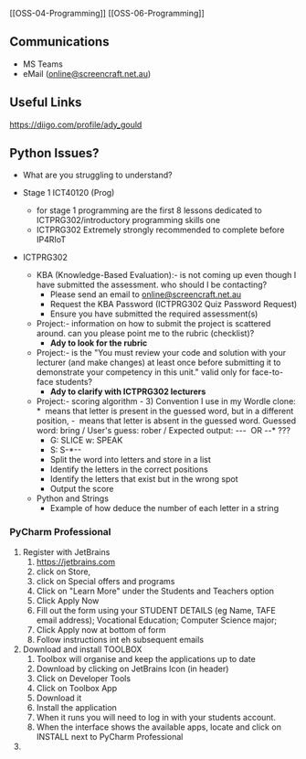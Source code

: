 [[OSS-04-Programming]] [[OSS-06-Programming]]
## Communications

- MS Teams
- eMail (online@screencraft.net.au)


## Useful Links
https://diigo.com/profile/ady_gould


## Python Issues?
- What are you struggling to understand?

- Stage 1 ICT40120 (Prog)
	- for stage 1 programming are the first 8 lessons dedicated to ICTPRG302/introductory programming skills one
	- ICTPRG302 Extremely strongly recommended to complete before IP4RIoT
    
- ICTPRG302
	- KBA (Knowledge-Based Evaluation):- is not coming up even though I have submitted the assessment. who should I be contacting?
		- Please send an email to online@screencraft.net.au
		- Request the KBA Password (ICTPRG302 Quiz Password Request)
		- Ensure you have submitted the required assessment(s)
	- Project:-  information on how to submit the project is scattered around. can you please point me to the rubric (checklist)?
		- **Ady to look for the rubric**
	- Project:- is the "You must review your code and solution with your lecturer (and make changes) at least once before submitting it to demonstrate your competency in this unit." valid only for face-to-face students?
		- **Ady to clarify with ICTPRG302 lecturers**
	- Project:- scoring algorithm - 3) Convention I use in my Wordle clone: *  means that letter is present in the guessed word, but in a different position, -  means that letter is absent in the guessed word. Guessed word: bring / User's guess: rober / Expected output: *-*--  OR *-*-* ???
		- G: SLICE w: SPEAK
		- S: S-*--
		- Split the word into letters and store in a list
		- Identify the letters in the correct positions
		- Identify the letters that exist but in the wrong spot
		- Output the score
	- Python and Strings
		- Example of how deduce the number of each letter in a string

### PyCharm Professional
1) Register with JetBrains
	1) https://jetbrains.com
	2) click on Store, 
	3) click on Special offers and programs
	4) Click on "Learn More" under the Students and Teachers option
	5) Click Apply Now
	6) Fill out the form using your STUDENT DETAILS (eg Name, TAFE email address); Vocational Education; Computer Science major; 
	7) Click Apply now at bottom of form
	8) Follow instructions int eh subsequent emails
2) Download and install TOOLBOX
	1) Toolbox will organise and keep the applications up to date
	2) Download by clicking on JetBrains Icon (in header)
	3) Click on Developer Tools
	4) Click on Toolbox App
	5) Download it
	6) Install the application
	7) When it runs you will need to log in with your students account.
	8) When the interface shows the available apps, locate and click on INSTALL next to PyCharm Professional
3) 